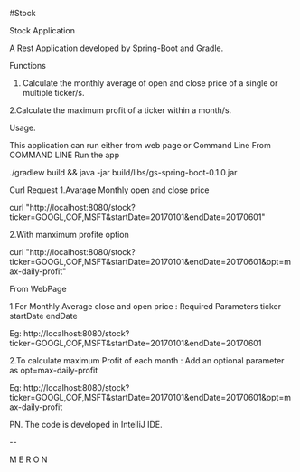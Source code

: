 #Stock


Stock Application

A Rest Application developed by Spring-Boot and Gradle.

Functions
1. Calculate the monthly average of open and close price of a single or multiple ticker/s.

2.Calculate the maximum profit of a ticker within a month/s.

Usage.

This application can run either from web page or Command Line
From COMMAND LINE
Run the app

./gradlew build && java -jar build/libs/gs-spring-boot-0.1.0.jar

Curl Request
1.Avarage Monthly open and close price


curl "http://localhost:8080/stock?ticker=GOOGL,COF,MSFT&startDate=20170101&endDate=20170601"

2.With manximum profite option

curl "http://localhost:8080/stock?ticker=GOOGL,COF,MSFT&startDate=20170101&endDate=20170601&opt=max-daily-profit"


From WebPage

1.For Monthly Average close and open price :
Required Parameters
ticker
startDate
endDate

Eg:
http://localhost:8080/stock?ticker=GOOGL,COF,MSFT&startDate=20170101&endDate=20170601


2.To calculate maximum Profit of each month :
Add an optional parameter as
opt=max-daily-profit

Eg:
http://localhost:8080/stock?ticker=GOOGL,COF,MSFT&startDate=20170101&endDate=20170601&opt=max-daily-profit



PN. The code is developed in IntelliJ IDE.


--





M E R O N
